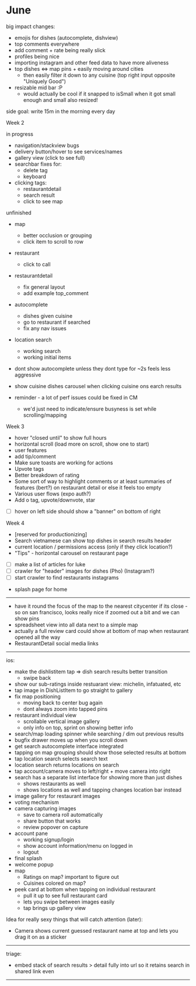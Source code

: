 # June

big impact changes:

- emojis for dishes (autocomplete, dishview)
- top comments everywhere
- add comment + rate being really slick
- profiles being nice
- importing instagram and other feed data to have more aliveness
- top dishes <=> map pins + easily moving around cities
  - then easily filter it down to any cuisine (top right input opposite "Uniquely Good")
- resizable mid bar :P
  - would actually be cool if it snapped to isSmall when it got small enough and small also resized!

side goal: write 15m in the morning every day

Week 2

in progress

- navigation/stackview bugs
- delivery button/hover to see services/names
- gallery view (click to see full)
- searchbar fixes for:
  - delete tag
  - keyboard
- clicking tags:
  - restaurantdetail
  - search result
  - click to see map

unfinished

- map
  - better occlusion or grouping
  - click item to scroll to row
- restaurant
  - click to call
- restaurantdetail
  - fix general layout
  - add example top_comment
- autocomplete
  - dishes given cuisine
  - go to restaurant if searched
  - fix any nav issues
- location search

  - working search
  - working initial items

- dont show autocomplete unless they dont type for ~2s feels less aggressive
- show cuisine dishes carousel when clicking cuisine ons earch results
- reminder - a lot of perf issues could be fixed in CM
  - we'd just need to indicate/ensure busyness is set while scrolling/mapping

Week 3

- hover "closed until" to show full hours
- horizontal scroll (load more on scroll, show one to start)
- user features
- add tip/comment
- Make sure toasts are working for actions
- Upvote tags
- Better breakdown of rating
- Some sort of way to highlight comments or at least summaries of features (bert?) on restaurant detail or else it feels too empty
- Various user flows (expo auth?)
- Add o tag, upvote/downvote, star
- [ ] hover on left side should show a "banner" on bottom of right

Week 4

- [reserved for productionizing]
- Search vietnamese can show top dishes in search results header
- current location / permissions access (only if they click location?)
- "Tips" - horizontal carousel on restaurant page
- [ ] make a list of articles for luke
- [ ] crawler for "header" images for dishes (Pho) (Instagram?)
- [ ] start crawler to find restaurants instagrams
- splash page for home

---

- have it round the focus of the map to the nearest citycenter if its close - so on san francisco, looks really nice if zoomed out a bit and we can show pins
- spreadsheet view into all data next to a simple map
- actually a full review card could show at bottom of map when restaurant opened all the way
- RestaurantDetail social media links

---

ios:

- make the dishlistitem tap => dish search results better transition
  - swipe back
- show our sub-ratings inside restuarant view: michelin, infatuated, etc
- tap image in DishListItem to go straight to gallery
- fix map positioning
  - moving back to center bug again
  - dont always zoom into tapped pins
- restaurant individual view
  - scrollable vertical image gallery
  - only info on top, sprint on showing better info
- search/map loading spinner while searching / dim out previous results
- bugfix drawer moves up when you scroll down
- get search autocomplete interface integrated
- tapping on map grouping should show those selected results at bottom
- tap location search selects search text
- location search returns locations on search
- tap account/camera moves to left/right + move camera into right
- search has a separate list interface for showing more than just dishes
  - shows restaurants as well
  - shows locations as well and tapping changes location bar instead
- image gallery for restaurant images
- voting mechanism
- camera capturing images
  - save to camera roll automatically
  - share button that works
  - review popover on capture
- account pane
  - working signup/login
  - show account information/menu on logged in
  - logout
- final splash
- welcome popup
- map
  - Ratings on map? important to figure out
  - Cuisines colored on map?
- peek card at bottom when tapping on individual restaurant
  - pull it up to see full restaurant card
  - lets you swipe between images easily
  - tap brings up gallery view

Idea for really sexy things that will catch attention (later):

- Camera shows current guessed restaurant name at top and lets you drag it on as a sticker

---

triage:

- embed stack of search results > detail fully into url so it retains search in shared link even

---
